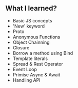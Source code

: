 ## What I learned?

- Basic JS concepts
- 'New' keyword
- Proto
- Anonymous Functions
- Object Chainning
- Closure
- Borrow a method using Bind 
- Template literals
- Spread & Rest Operator
- Event Loop
- Primise Async & Await
- Handling API
